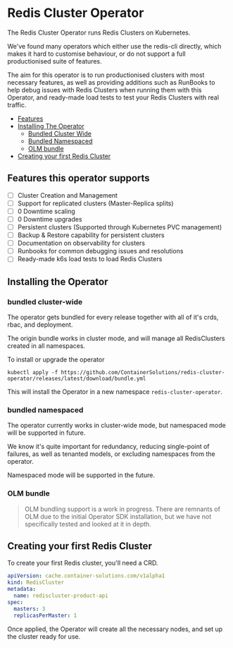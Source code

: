 # Redis Cluster Operator

The Redis Cluster Operator runs Redis Clusters on Kubernetes.

We've found many operators which either use the redis-cli directly, which makes it hard to customise
behaviour, or do not support a full productionised suite of features.

The aim for this operator is to run productionised clusters with most necessary features, 
as well as providing additions such as RunBooks to help debug issues with Redis Clusters 
when running them with this Operator, and ready-made load tests to test your Redis Clusters with real traffic.

* [Features](#features-this-operator-supports)
* [Installing The Operator](#installing-the-operator)
  * [Bundled Cluster Wide](#bundled-cluster-wide)
  * [Bundled Namespaced](#bundled-namespaced)
  * [OLM bundle](#olm-bundle)
* [Creating your first Redis Cluster](#creating-your-first-redis-cluster)

## Features this operator supports
- [ ] Cluster Creation and Management
- [ ] Support for replicated clusters (Master-Replica splits)
- [ ] 0 Downtime scaling
- [ ] 0 Downtime upgrades
- [ ] Persistent clusters (Supported through Kubernetes PVC management)
- [ ] Backup & Restore capability for persistent clusters
- [ ] Documentation on observability for clusters
- [ ] Runbooks for common debugging issues and resolutions
- [ ] Ready-made k6s load tests to load Redis Clusters

## Installing the Operator

### bundled cluster-wide

The operator gets bundled for every release together with all of it's crds, rbac, and deployment.

The origin bundle works in cluster mode, and will manage all RedisClusters created in all namespaces. 

To install or upgrade the operator 
```shell
kubectl apply -f https://github.com/ContainerSolutions/redis-cluster-operator/releases/latest/download/bundle.yml
```

This will install the Operator in a new namespace `redis-cluster-operator`.

### bundled namespaced

The operator currently works in cluster-wide mode, but namespaced mode will be supported in future.

We know it's quite important for redundancy, reducing single-point of failures, 
as well as tenanted models, or excluding namespaces from the operator.

Namespaced mode will be supported in the future.

### OLM bundle

> OLM bundling support is a work in progress. 
> There are remnants of OLM due to the initial Operator SDK installation, 
> but we have not specifically tested and looked at it in depth.

## Creating your first Redis Cluster

To create your first Redis cluster, you'll need a CRD.

```yaml
apiVersion: cache.container-solutions.com/v1alpha1
kind: RedisCluster
metadata:
  name: rediscluster-product-api
spec:
  masters: 3
  replicasPerMaster: 1
```

Once applied, the Operator will create all the necessary nodes, and set up the cluster ready for use.

